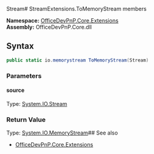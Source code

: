 Stream# StreamExtensions.ToMemoryStream members
  

**Namespace:** [OfficeDevPnP.Core.Extensions](OfficeDevPnP.Core.Extensions.md)  
**Assembly:** OfficeDevPnP.Core.dll  
## Syntax
```C#
public static io.memorystream ToMemoryStream(Stream)
```
### Parameters
#### source
Type: [System.IO.Stream](System.IO.Stream.md) 
#### 
### Return Value
Type: [System.IO.MemoryStream](System.IO.MemoryStream.md)## See also
- [OfficeDevPnP.Core.Extensions](OfficeDevPnP.Core.Extensions.md)
